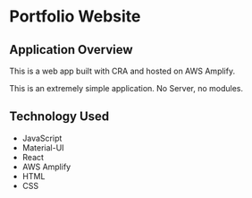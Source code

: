 # Portfolio Website

## Application Overview 

This is a web app built with CRA and hosted on AWS Amplify.

This is an extremely simple application. No Server, no modules.

## Technology Used

- JavaScript
- Material-UI
- React
- AWS Amplify  
- HTML
- CSS
